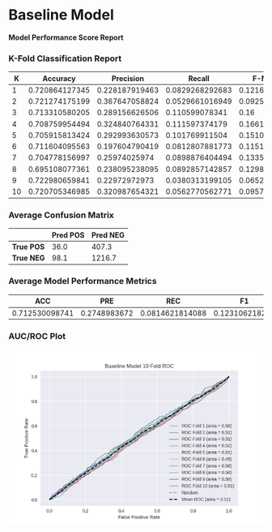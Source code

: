 # Baseline Model
**Model Performance Score Report**

### K-Fold Classification Report
| K | Accuracy | Precision | Recall | F-Measure | AUC | Kappa |
| --- | --- | --- | --- | --- | --- | --- |
| 1 | 0.720864127345 | 0.228187919463 | 0.0829268292683 | 0.121645796064 | 0.498839248585 | -0.00298222856552 |
| 2 | 0.721274175199 | 0.367647058824 | 0.0529661016949 | 0.0925925925926 | 0.509764543849 | 0.0267848266014 |
| 3 | 0.713310580205 | 0.289156626506 | 0.110599078341 | 0.16 | 0.510737605636 | 0.027099675858 |
| 4 | 0.708759954494 | 0.324840764331 | 0.111597374179 | 0.166123778502 | 0.515060793162 | 0.0382706103339 |
| 5 | 0.705915813424 | 0.292993630573 | 0.101769911504 | 0.151067323481 | 0.508388784236 | 0.0213288768959 |
| 6 | 0.711604095563 | 0.197604790419 | 0.0812807881773 | 0.115183246073 | 0.491084181071 | -0.0224564945568 |
| 7 | 0.704778156997 | 0.25974025974 | 0.0898876404494 | 0.133555926544 | 0.501531786714 | 0.00390837374534 |
| 8 | 0.695108077361 | 0.238095238095 | 0.0892857142857 | 0.12987012987 | 0.495787895311 | -0.0106048906049 |
| 9 | 0.722980659841 | 0.22972972973 | 0.0380313199105 | 0.0652591170825 | 0.49727652952 | -0.00751269178899 |
| 10 | 0.720705346985 | 0.320987654321 | 0.0562770562771 | 0.0957642725599 | 0.506919392336 | 0.0188371696505 |

### Average Confusion Matrix
| | Pred POS | Pred NEG |
| --- | --- | --- |
| **True POS** | 36.0 | 407.3 |
| **True NEG** | 98.1 | 1216.7 |

### Average Model Performance Metrics
| ACC | PRE | REC | F1 | AUC | KAPP |
| --- | --- | --- | --- | --- | --- |
| 0.712530098741 | 0.2748983672 | 0.0814621814088 | 0.123106218277 | 0.503539076042 | 0.00926732275688 |

### AUC/ROC Plot
![ROC Plot](baseline_model_auc-plot.png)
